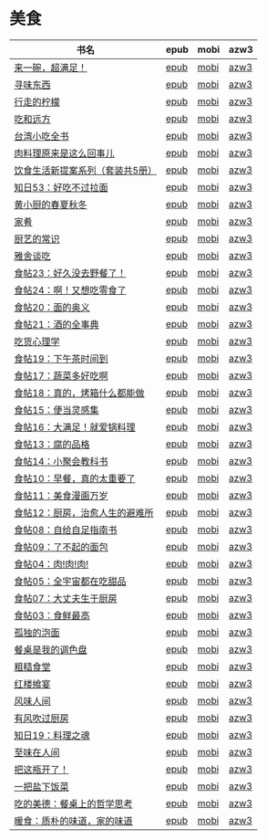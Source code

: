 # 美食

| 书名 | epub | mobi | azw3 |
| --- | --- | --- | --- |
| [来一碗，超满足！](http://ct.dalanmei.com/f/31084289-771228569-fe7a23) | [epub](http://ct.dalanmei.com/f/31084289-771228569-fe7a23) | [mobi](http://ct.dalanmei.com/f/31084289-771240480-8743db) | [azw3](http://ct.dalanmei.com/f/31084289-771232483-9562e0) |
| [寻味东西](http://ct.dalanmei.com/f/31084289-771230844-e5cd3b) | [epub](http://ct.dalanmei.com/f/31084289-771230844-e5cd3b) | [mobi](http://ct.dalanmei.com/f/31084289-771246348-876f3c) | [azw3](http://ct.dalanmei.com/f/31084289-771236094-3e9c73) |
| [行走的柠檬](http://ct.dalanmei.com/f/31084289-570164551-70f9af) | [epub](http://ct.dalanmei.com/f/31084289-570164551-70f9af) | [mobi](http://ct.dalanmei.com/f/31084289-570316775-0fabca) | [azw3](http://ct.dalanmei.com/f/31084289-571383181-6c07ec) |
| [吃和远方](http://ct.dalanmei.com/f/31084289-570147739-be5e8e) | [epub](http://ct.dalanmei.com/f/31084289-570147739-be5e8e) | [mobi](http://ct.dalanmei.com/f/31084289-570357456-7d6045) | [azw3](http://ct.dalanmei.com/f/31084289-571404667-bc85e7) |
| [台湾小吃全书](http://ct.dalanmei.com/f/31084289-569452537-cc6e00) | [epub](http://ct.dalanmei.com/f/31084289-569452537-cc6e00) | [mobi](http://ct.dalanmei.com/f/31084289-570239409-c7f790) | [azw3](http://ct.dalanmei.com/f/31084289-571419526-06231f) |
| [肉料理原来是这么回事儿](http://ct.dalanmei.com/f/31084289-571724927-9bff38) | [epub](http://ct.dalanmei.com/f/31084289-571724927-9bff38) | [mobi](http://ct.dalanmei.com/f/31084289-572112125-b223b1) | [azw3](http://ct.dalanmei.com/f/31084289-572115914-542cb1) |
| [饮食生活新提案系列（套装共5册）](http://ct.dalanmei.com/f/31084289-571718864-d75017) | [epub](http://ct.dalanmei.com/f/31084289-571718864-d75017) | [mobi](http://ct.dalanmei.com/f/31084289-572113542-a22264) | [azw3](http://ct.dalanmei.com/f/31084289-572120578-b91885) |
| [知日53：好吃不过拉面](http://ct.dalanmei.com/f/31084289-571713590-8e30c3) | [epub](http://ct.dalanmei.com/f/31084289-571713590-8e30c3) | [mobi](http://ct.dalanmei.com/f/31084289-572114275-9b84ae) | [azw3](http://ct.dalanmei.com/f/31084289-572128643-2e8ffe) |
| [黄小厨的春夏秋冬](http://ct.dalanmei.com/f/31084289-571697725-a8845b) | [epub](http://ct.dalanmei.com/f/31084289-571697725-a8845b) | [mobi](http://ct.dalanmei.com/f/31084289-572115927-3c0c98) | [azw3](http://ct.dalanmei.com/f/31084289-572149158-b72090) |
| [家肴](http://ct.dalanmei.com/f/31084289-571649062-60a76f) | [epub](http://ct.dalanmei.com/f/31084289-571649062-60a76f) | [mobi](http://ct.dalanmei.com/f/31084289-572120196-51b9e9) | [azw3](http://ct.dalanmei.com/f/31084289-572180419-66dbb2) |
| [厨艺的常识](http://ct.dalanmei.com/f/31084289-571627073-d66e5b) | [epub](http://ct.dalanmei.com/f/31084289-571627073-d66e5b) | [mobi](http://ct.dalanmei.com/f/31084289-572129060-ea44b1) | [azw3](http://ct.dalanmei.com/f/31084289-572189024-44c366) |
| [雅舍谈吃](http://ct.dalanmei.com/f/31084289-571540547-e5ff1e) | [epub](http://ct.dalanmei.com/f/31084289-571540547-e5ff1e) | [mobi](http://ct.dalanmei.com/f/31084289-571808202-55ec95) | [azw3](http://ct.dalanmei.com/f/31084289-572196203-d23e92) |
| [食帖23：好久没去野餐了！](http://ct.dalanmei.com/f/31084289-571540898-c9c462) | [epub](http://ct.dalanmei.com/f/31084289-571540898-c9c462) | [mobi](http://ct.dalanmei.com/f/31084289-571808601-eae236) | [azw3](http://ct.dalanmei.com/f/31084289-572196243-5ff253) |
| [食帖24：啊！又想吃零食了](http://ct.dalanmei.com/f/31084289-571541798-5963d5) | [epub](http://ct.dalanmei.com/f/31084289-571541798-5963d5) | [mobi](http://ct.dalanmei.com/f/31084289-571810820-f22167) | [azw3](http://ct.dalanmei.com/f/31084289-572196374-d12446) |
| [食帖20：面的奥义](http://ct.dalanmei.com/f/31084289-571542116-ae9f04) | [epub](http://ct.dalanmei.com/f/31084289-571542116-ae9f04) | [mobi](http://ct.dalanmei.com/f/31084289-571811563-0fba81) | [azw3](http://ct.dalanmei.com/f/31084289-572196410-a3a8e3) |
| [食帖21：酒的全事典](http://ct.dalanmei.com/f/31084289-571542355-ca441b) | [epub](http://ct.dalanmei.com/f/31084289-571542355-ca441b) | [mobi](http://ct.dalanmei.com/f/31084289-571812075-5ad36d) | [azw3](http://ct.dalanmei.com/f/31084289-572196444-2a6068) |
| [吃货心理学](http://ct.dalanmei.com/f/31084289-571543230-827bdf) | [epub](http://ct.dalanmei.com/f/31084289-571543230-827bdf) | [mobi](http://ct.dalanmei.com/f/31084289-571813341-0ada2b) | [azw3](http://ct.dalanmei.com/f/31084289-572196524-dd883a) |
| [食帖19：下午茶时间到](http://ct.dalanmei.com/f/31084289-571543406-5908ba) | [epub](http://ct.dalanmei.com/f/31084289-571543406-5908ba) | [mobi](http://ct.dalanmei.com/f/31084289-571813989-3392fd) | [azw3](http://ct.dalanmei.com/f/31084289-572196557-70225f) |
| [食帖17：蔬菜多好吃啊](http://ct.dalanmei.com/f/31084289-571544180-a39f37) | [epub](http://ct.dalanmei.com/f/31084289-571544180-a39f37) | [mobi](http://ct.dalanmei.com/f/31084289-571814723-cfe244) | [azw3](http://ct.dalanmei.com/f/31084289-572196803-6242c6) |
| [食帖18：真的，烤箱什么都能做](http://ct.dalanmei.com/f/31084289-571544423-f7b940) | [epub](http://ct.dalanmei.com/f/31084289-571544423-f7b940) | [mobi](http://ct.dalanmei.com/f/31084289-571814843-c8585d) | [azw3](http://ct.dalanmei.com/f/31084289-572197506-c63d96) |
| [食帖15：便当灵感集](http://ct.dalanmei.com/f/31084289-571544779-970e14) | [epub](http://ct.dalanmei.com/f/31084289-571544779-970e14) | [mobi](http://ct.dalanmei.com/f/31084289-571815047-9e419b) | [azw3](http://ct.dalanmei.com/f/31084289-572197709-280d57) |
| [食帖16：大满足！就爱锅料理](http://ct.dalanmei.com/f/31084289-571545505-d4d730) | [epub](http://ct.dalanmei.com/f/31084289-571545505-d4d730) | [mobi](http://ct.dalanmei.com/f/31084289-571815409-2a3f16) | [azw3](http://ct.dalanmei.com/f/31084289-572197802-704a9b) |
| [食帖13：腐的品格](http://ct.dalanmei.com/f/31084289-571545933-395f0b) | [epub](http://ct.dalanmei.com/f/31084289-571545933-395f0b) | [mobi](http://ct.dalanmei.com/f/31084289-571815542-e28b78) | [azw3](http://ct.dalanmei.com/f/31084289-572197828-c8a1fb) |
| [食帖14：小聚会教科书](http://ct.dalanmei.com/f/31084289-571546887-fe6c9d) | [epub](http://ct.dalanmei.com/f/31084289-571546887-fe6c9d) | [mobi](http://ct.dalanmei.com/f/31084289-571815938-2f3d1f) | [azw3](http://ct.dalanmei.com/f/31084289-572197947-292c58) |
| [食帖10：早餐，真的太重要了](http://ct.dalanmei.com/f/31084289-571547410-f1888d) | [epub](http://ct.dalanmei.com/f/31084289-571547410-f1888d) | [mobi](http://ct.dalanmei.com/f/31084289-571816160-6448ac) | [azw3](http://ct.dalanmei.com/f/31084289-572198128-5fe57a) |
| [食帖11：美食漫画万岁](http://ct.dalanmei.com/f/31084289-571548048-451c50) | [epub](http://ct.dalanmei.com/f/31084289-571548048-451c50) | [mobi](http://ct.dalanmei.com/f/31084289-571818346-255068) | [azw3](http://ct.dalanmei.com/f/31084289-572198694-25d772) |
| [食帖12：厨房，治愈人生的避难所](http://ct.dalanmei.com/f/31084289-571548232-82660b) | [epub](http://ct.dalanmei.com/f/31084289-571548232-82660b) | [mobi](http://ct.dalanmei.com/f/31084289-571818613-9c26d3) | [azw3](http://ct.dalanmei.com/f/31084289-572198834-21647e) |
| [食帖08：自给自足指南书](http://ct.dalanmei.com/f/31084289-571548411-4dc4cf) | [epub](http://ct.dalanmei.com/f/31084289-571548411-4dc4cf) | [mobi](http://ct.dalanmei.com/f/31084289-571819490-1a56c2) | [azw3](http://ct.dalanmei.com/f/31084289-572199044-84198a) |
| [食帖09：了不起的面包](http://ct.dalanmei.com/f/31084289-571548577-01ccc9) | [epub](http://ct.dalanmei.com/f/31084289-571548577-01ccc9) | [mobi](http://ct.dalanmei.com/f/31084289-571819940-fe233a) | [azw3](http://ct.dalanmei.com/f/31084289-572199278-b784fa) |
| [食帖04：肉!肉!肉!](http://ct.dalanmei.com/f/31084289-571548790-308c88) | [epub](http://ct.dalanmei.com/f/31084289-571548790-308c88) | [mobi](http://ct.dalanmei.com/f/31084289-571820558-6861fb) | [azw3](http://ct.dalanmei.com/f/31084289-572199465-ce6a69) |
| [食帖05：全宇宙都在吃甜品](http://ct.dalanmei.com/f/31084289-571548847-cd7412) | [epub](http://ct.dalanmei.com/f/31084289-571548847-cd7412) | [mobi](http://ct.dalanmei.com/f/31084289-571821150-85edaf) | [azw3](http://ct.dalanmei.com/f/31084289-572199484-f09d6f) |
| [食帖07：大丈夫生于厨房](http://ct.dalanmei.com/f/31084289-571548947-670aa7) | [epub](http://ct.dalanmei.com/f/31084289-571548947-670aa7) | [mobi](http://ct.dalanmei.com/f/31084289-571821931-c1c83c) | [azw3](http://ct.dalanmei.com/f/31084289-572199563-7ad023) |
| [食帖03：食鲜最高](http://ct.dalanmei.com/f/31084289-571549283-e9da60) | [epub](http://ct.dalanmei.com/f/31084289-571549283-e9da60) | [mobi](http://ct.dalanmei.com/f/31084289-571827738-c2da38) | [azw3](http://ct.dalanmei.com/f/31084289-572200029-0ae40c) |
| [孤独的泡面](http://ct.dalanmei.com/f/31084289-571550980-fb995a) | [epub](http://ct.dalanmei.com/f/31084289-571550980-fb995a) | [mobi](http://ct.dalanmei.com/f/31084289-571857172-e807a0) | [azw3](http://ct.dalanmei.com/f/31084289-572201985-0fda41) |
| [餐桌是我的调色盘](http://ct.dalanmei.com/f/31084289-571559293-f785cd) | [epub](http://ct.dalanmei.com/f/31084289-571559293-f785cd) | [mobi](http://ct.dalanmei.com/f/31084289-571921556-749658) | [azw3](http://ct.dalanmei.com/f/31084289-572211640-056b59) |
| [粗糙食堂](http://ct.dalanmei.com/f/31084289-571616168-7f17d5) | [epub](http://ct.dalanmei.com/f/31084289-571616168-7f17d5) | [mobi](http://ct.dalanmei.com/f/31084289-571732750-b3c919) | [azw3](http://ct.dalanmei.com/f/31084289-571912638-6dc3b9) |
| [红楼飨宴](http://ct.dalanmei.com/f/31084289-571605669-1fd93c) | [epub](http://ct.dalanmei.com/f/31084289-571605669-1fd93c) | [mobi](http://ct.dalanmei.com/f/31084289-571736806-0915c7) | [azw3](http://ct.dalanmei.com/f/31084289-571915494-f0c99d) |
| [风味人间](http://ct.dalanmei.com/f/31084289-571517785-4889bc) | [epub](http://ct.dalanmei.com/f/31084289-571517785-4889bc) | [mobi](http://ct.dalanmei.com/f/31084289-571778450-a1efe0) | [azw3](http://ct.dalanmei.com/f/31084289-571923611-9cc11b) |
| [有风吹过厨房](http://ct.dalanmei.com/f/31084289-571539655-73a127) | [epub](http://ct.dalanmei.com/f/31084289-571539655-73a127) | [mobi](http://ct.dalanmei.com/f/31084289-571807417-a066f6) | [azw3](http://ct.dalanmei.com/f/31084289-571992385-dac740) |
| [知日19：料理之魂](http://ct.dalanmei.com/f/31084289-571552074-00681d) | [epub](http://ct.dalanmei.com/f/31084289-571552074-00681d) | [mobi](http://ct.dalanmei.com/f/31084289-571880231-c3c117) | [azw3](http://ct.dalanmei.com/f/31084289-572069237-2d575e) |
| [至味在人间](http://ct.dalanmei.com/f/31084289-571585270-3b70bc) | [epub](http://ct.dalanmei.com/f/31084289-571585270-3b70bc) | [mobi](http://ct.dalanmei.com/f/31084289-571732885-719641) | [azw3](http://ct.dalanmei.com/f/31084289-571848972-3ca317) |
| [把这瓶开了！](http://ct.dalanmei.com/f/31084289-571497742-113428) | [epub](http://ct.dalanmei.com/f/31084289-571497742-113428) | [mobi](http://ct.dalanmei.com/f/31084289-571774815-ad287c) | [azw3](http://ct.dalanmei.com/f/31084289-571871923-474a6a) |
| [一把盐下饭菜](http://ct.dalanmei.com/f/31084289-571510794-cb437c) | [epub](http://ct.dalanmei.com/f/31084289-571510794-cb437c) | [mobi](http://ct.dalanmei.com/f/31084289-571775846-c89f40) | [azw3](http://ct.dalanmei.com/f/31084289-571876077-17c79b) |
| [吃的美德：餐桌上的哲学思考](http://ct.dalanmei.com/f/31084289-571517046-7b9304) | [epub](http://ct.dalanmei.com/f/31084289-571517046-7b9304) | [mobi](http://ct.dalanmei.com/f/31084289-571777568-ba80ef) | [azw3](http://ct.dalanmei.com/f/31084289-571876679-95f312) |
| [暖食：质朴的味道，家的味道](http://ct.dalanmei.com/f/31084289-571423036-67a931) | [epub](http://ct.dalanmei.com/f/31084289-571423036-67a931) | [mobi](http://ct.dalanmei.com/f/31084289-571781911-6b4bd2) | [azw3](http://ct.dalanmei.com/f/31084289-571883056-75c292) |
